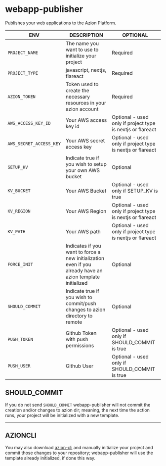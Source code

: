 # webapp-publisher
Publishes your web applications to the Azion Platform.


|ENV|DESCRIPTION|OPTIONAL|
|---|---|---|
|`PROJECT_NAME`|The name you want to use to initialize your project|Required|
|`PROJECT_TYPE`|javascript, nextjs, flareact|Required|
|`AZION_TOKEN`|Token used to create the necessary resources in your azion account|Required|
|`AWS_ACCESS_KEY_ID`|Your AWS access key id|Optional - used only if project type is nextjs or flareact|
|`AWS_SECRET_ACCESS_KEY`|Your AWS secret access key|Optional - used only if project type is nextjs or flareact|
|`SETUP_KV`|Indicate true if you wish to setup your own AWS bucket|Optional|
|`KV_BUCKET`|Your AWS Bucket|Optional - used only if SETUP_KV is true|
|`KV_REGION`|Your AWS Region|Optional - used only if project type is nextjs or flareact|
|`KV_PATH`|Your AWS path|Optional - used only if project type is nextjs or flareact|
|`FORCE_INIT`|Indicates if you want to force a new initialization even if you already have an azion template initialized|Optional|
|`SHOULD_COMMIT`|Indicate true if you wish to commit/push changes to azion directory to remote|Optional|
|`PUSH_TOKEN`|Github Token with push permissions|Optional - used only if SHOULD_COMMIT is true|
|`PUSH_USER`|Github User|Optional - used only if SHOULD_COMMIT is true|


## SHOULD_COMMIT

If you do not send `SHOULD_COMMIT` webapp-publisher will not commit the creation and/or changes to azion dir; meaning, the next time the action runs, your project will be initialized with a new template. 

-----

## AZIONCLI

You may also download [azion-cli](https://www.azion.com/en/documentation/products/CLI) and manually initialize your project and commit those changes to your repository; webapp-publisher will use the template already initialized, if done this way. 
